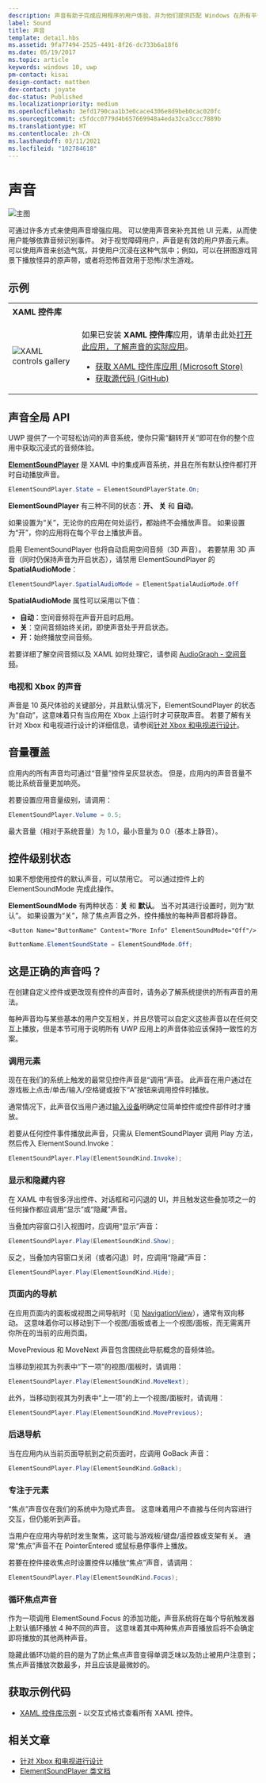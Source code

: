 ```yaml
---
description: 声音有助于完成应用程序的用户体验，并为他们提供匹配 Windows 在所有平台上的外观的额外音频边缘。
label: Sound
title: 声音
template: detail.hbs
ms.assetid: 9fa77494-2525-4491-8f26-dc733b6a18f6
ms.date: 05/19/2017
ms.topic: article
keywords: windows 10, uwp
pm-contact: kisai
design-contact: mattben
dev-contact: joyate
doc-status: Published
ms.localizationpriority: medium
ms.openlocfilehash: 3efd1790caa1b3e0cace4306e8d9beb0cac020fc
ms.sourcegitcommit: c5fdcc0779d4b657669948a4eda32ca3ccc7889b
ms.translationtype: HT
ms.contentlocale: zh-CN
ms.lasthandoff: 03/11/2021
ms.locfileid: "102784618"
---
```

# <a name="sound"></a>声音

![主图](images/header-sound.svg)

可通过许多方式来使用声音增强应用。 可以使用声音来补充其他 UI 元素，从而使用户能够依靠音频识别事件。 对于视觉障碍用户，声音是有效的用户界面元素。 可以使用声音来创造气氛，并使用户沉浸在这种气氛中；例如，可以在拼图游戏背景下播放怪异的原声带，或者将恐怖音效用于恐怖/求生游戏。

## <a name="examples"></a>示例

<table>
<th align="left">XAML 控件库<th>
<tr>
<td><img src="images/xaml-controls-gallery-sm.png" alt="XAML controls gallery"></img></td>
<td>
    <p>如果已安装 <strong style="font-weight: semi-bold">XAML 控件库</strong>应用，请单击此处<a href="xamlcontrolsgallery:/item/Sound">打开此应用，了解声音的实际应用</a>。</p>
    <ul>
    <li><a href="https://www.microsoft.com/store/productId/9MSVH128X2ZT">获取 XAML 控件库应用 (Microsoft Store)</a></li>
    <li><a href="https://github.com/Microsoft/Xaml-Controls-Gallery">获取源代码 (GitHub)</a></li>
    </ul>
</td>
</tr>
</table>

## <a name="sound-global-api"></a>声音全局 API

UWP 提供了一个可轻松访问的声音系统，使你只需“翻转开关”即可在你的整个应用中获取沉浸式的音频体验。

[**ElementSoundPlayer**](/uwp/api/windows.ui.xaml.elementsoundplayer) 是 XAML 中的集成声音系统，并且在所有默认控件都打开时自动播放声音。
```C#
ElementSoundPlayer.State = ElementSoundPlayerState.On;
```
**ElementSoundPlayer** 有三种不同的状态：**开、** **关** 和 **自动**。

如果设置为“关”，无论你的应用在何处运行，都始终不会播放声音。 如果设置为“开”，你的应用将在每个平台上播放声音。

启用 ElementSoundPlayer 也将自动启用空间音频（3D 声音）。 若要禁用 3D 声音（同时仍保持声音为开启状态），请禁用 ElementSoundPlayer 的 **SpatialAudioMode**： 

```C#
ElementSoundPlayer.SpatialAudioMode = ElementSpatialAudioMode.Off
```

**SpatialAudioMode** 属性可以采用以下值： 
- **自动**：空间音频将在声音开启时启用。 
- **关**：空间音频始终关闭，即使声音处于开启状态。
- **开**：始终播放空间音频。

若要详细了解空间音频以及 XAML 如何处理它，请参阅 [AudioGraph - 空间音频](../../audio-video-camera/audio-graphs.md#spatial-audio)。

### <a name="sound-for-tv-and-xbox"></a>电视和 Xbox 的声音

声音是 10 英尺体验的关键部分，并且默认情况下，ElementSoundPlayer 的状态为“自动”，这意味着只有当应用在 Xbox 上运行时才可获取声音。
若要了解有关针对 Xbox 和电视进行设计的详细信息，请参阅[针对 Xbox 和电视进行设计](../devices/designing-for-tv.md)。

## <a name="sound-volume-override"></a>音量覆盖

应用内的所有声音均可通过“音量”控件呈灰显状态。 但是，应用内的声音音量不能比系统音量更加响亮。

若要设置应用音量级别，请调用：
```C#
ElementSoundPlayer.Volume = 0.5;
```
最大音量（相对于系统音量）为 1.0，最小音量为 0.0（基本上静音）。

## <a name="control-level-state"></a>控件级别状态

如果不想使用控件的默认声音，可以禁用它。 可以通过控件上的 ElementSoundMode 完成此操作。

**ElementSoundMode** 有两种状态：**关** 和 **默认**。 当不对其进行设置时，则为“默认”。 如果设置为“关”，除了焦点声音之外，控件播放的每种声音都将静音。

```XAML
<Button Name="ButtonName" Content="More Info" ElementSoundMode="Off"/>
```

```C#
ButtonName.ElementSoundState = ElementSoundMode.Off;
```

## <a name="is-this-the-right-sound"></a>这是正确的声音吗？

在创建自定义控件或更改现有控件的声音时，请务必了解系统提供的所有声音的用法。

每种声音均与某些基本的用户交互相关，并且尽管可以自定义这些声音以在任何交互上播放，但是本节可用于说明所有 UWP 应用上的声音体验应该保持一致性的方案。

### <a name="invoking-an-element"></a>调用元素

现在在我们的系统上触发的最常见控件声音是“调用”声音。 此声音在用户通过在游戏板上点击/单击/输入/空格键或按下“A”按钮来调用控件时播放。

通常情况下，此声音仅当用户通过[输入设备](../input/index.md)明确定位简单控件或控件部件时才播放。


若要从任何控件事件播放此声音，只需从 ElementSoundPlayer 调用 Play 方法，然后传入 ElementSound.Invoke：
```C#
ElementSoundPlayer.Play(ElementSoundKind.Invoke);
```

### <a name="showing--hiding-content"></a>显示和隐藏内容

在 XAML 中有很多浮出控件、对话框和可闪退的 UI，并且触发这些叠加项之一的任何操作都应调用“显示”或“隐藏”声音。

当叠加内容窗口引入视图时，应调用“显示”声音：

```C#
ElementSoundPlayer.Play(ElementSoundKind.Show);
```
反之，当叠加内容窗口关闭（或者闪退）时，应调用“隐藏”声音：

```C#
ElementSoundPlayer.Play(ElementSoundKind.Hide);
```
### <a name="navigation-within-a-page"></a>页面内的导航

在应用页面内的面板或视图之间导航时（见 [NavigationView](../controls-and-patterns/navigationview.md)），通常有双向移动。 这意味着你可以移动到下一个视图/面板或者上一个视图/面板，而无需离开你所在的当前的应用页面。

MovePrevious 和 MoveNext 声音包含围绕此导航概念的音频体验。

当移动到视其为列表中“下一项”的视图/面板时，请调用：

```C#
ElementSoundPlayer.Play(ElementSoundKind.MoveNext);
```
此外，当移动到视其为列表中“上一项”的上一个视图/面板时，请调用：

```C#
ElementSoundPlayer.Play(ElementSoundKind.MovePrevious);
```
### <a name="back-navigation"></a>后退导航

当在应用内从当前页面导航到之前页面时，应调用 GoBack 声音：

```C#
ElementSoundPlayer.Play(ElementSoundKind.GoBack);
```
### <a name="focusing-on-an-element"></a>专注于元素

“焦点”声音仅在我们的系统中为隐式声音。 这意味着用户不直接与任何内容进行交互，但仍能听到声音。

当用户在应用内导航时发生聚焦，这可能与游戏板/键盘/遥控器或支架有关。 通常“焦点”声音不在 PointerEntered 或鼠标悬停事件上播放。

若要在控件接收焦点时设置控件以播放“焦点”声音，请调用：

```C#
ElementSoundPlayer.Play(ElementSoundKind.Focus);
```
### <a name="cycling-focus-sounds"></a>循环焦点声音

作为一项调用 ElementSound.Focus 的添加功能，声音系统将在每个导航触发器上默认循环播放 4 种不同的声音。 这意味着其中两种焦点声音播放后将不会确定即将播放的其他两种声音。

隐藏此循环功能的目的是为了防止焦点声音变得单调乏味以及防止被用户注意到；焦点声音播放次数最多，并且应该是最微妙的。

## <a name="get-the-sample-code"></a>获取示例代码

- [XAML 控件库示例](https://github.com/Microsoft/Xaml-Controls-Gallery) - 以交互式格式查看所有 XAML 控件。

## <a name="related-articles"></a>相关文章

* [针对 Xbox 和电视进行设计](../devices/designing-for-tv.md)
* [ElementSoundPlayer 类文档](/uwp/api/windows.ui.xaml.elementsoundplayer)
